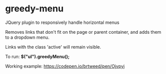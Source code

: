 # greedy-menu
JQuery plugin to responsively handle horizontal menus

Removes links that don't fit on the page or parent container, and adds them to a dropdown menu.

Links with the class 'active' will remain visible.

To run: **$("ul").greedyMenu();**

Working example: https://codepen.io/brtweed/pen/Ojvpyj
